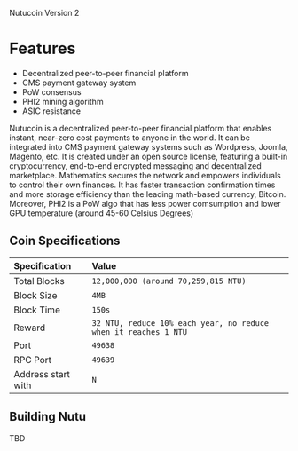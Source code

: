Nutucoin Version 2

Features
=============
* Decentralized peer-to-peer financial platform
* CMS payment gateway system
* PoW consensus
* PHI2 mining algorithm
* ASIC resistance

Nutucoin is a decentralized peer-to-peer financial platform that enables instant, near-zero cost payments to anyone in the world. It can be integrated into CMS payment gateway systems such as Wordpress, Joomla, Magento, etc. It is created under an open source license, featuring a built-in cryptocurrency, end-to-end encrypted messaging and decentralized marketplace. Mathematics secures the network and empowers individuals to control their own finances. It has faster transaction confirmation times and more storage efficiency than the leading math-based currency, Bitcoin. Moreover, PHI2 is a PoW algo that has less power comsumption and lower GPU temperature (around 45-60 Celsius Degrees)


## Coin Specifications

| Specification | Value |
|:-----------|:-----------|
| Total Blocks | `12,000,000 (around 70,259,815 NTU)` |
| Block Size | `4MB` |
| Block Time | `150s` |
| Reward | `32 NTU, reduce 10% each year, no reduce when it reaches 1 NTU` |
| Port | `49638` |
| RPC Port | `49639` |
| Address start with | `N` |


## Building Nutu

TBD
